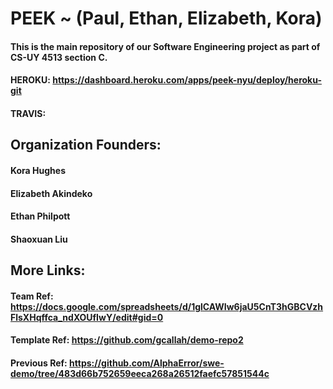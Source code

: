 # PEEK ~ (Paul, Ethan, Elizabeth, Kora)
#### This is the main repository of our Software Engineering project as part of CS-UY 4513 section C.
#### HEROKU:  https://dashboard.heroku.com/apps/peek-nyu/deploy/heroku-git
#### TRAVIS:  

## Organization Founders:
#### Kora Hughes
#### Elizabeth Akindeko
#### Ethan Philpott
#### Shaoxuan Liu

## More Links:
#### Team Ref: https://docs.google.com/spreadsheets/d/1glCAWIw6jaU5CnT3hGBCVzhFlsXHqffca_ndXOUfIwY/edit#gid=0
#### Template Ref: https://github.com/gcallah/demo-repo2
#### Previous Ref: https://github.com/AlphaError/swe-demo/tree/483d66b752659eeca268a26512faefc57851544c
